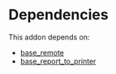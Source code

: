 # Dependencies

This addon depends on:

- [base_remote](../../odoo-bringout-oca-server-tools-base_remote)
- [base_report_to_printer](../../odoo-bringout-oca-report-print-send-base_report_to_printer)

